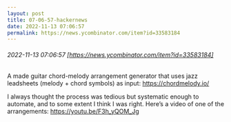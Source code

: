 ```yaml
---
layout: post
title: 07-06-57-hackernews
date: 2022-11-13 07:06:57
permalink: https://news.ycombinator.com/item?id=33583184
---
```


###### 2022-11-13 07:06:57 [https://news.ycombinator.com/item?id=33583184]
A made guitar chord-melody arrangement generator that uses jazz leadsheets (melody + chord symbols) as input: <a href="https:&#x2F;&#x2F;chordmelody.io&#x2F;" rel="nofollow">https:&#x2F;&#x2F;chordmelody.io&#x2F;</a>

I always thought the process was tedious but systematic enough to automate, and to some extent I think I was right. Here’s a video of one of the arrangements: <a href="https:&#x2F;&#x2F;youtu.be&#x2F;F3h_yQOM_Jg" rel="nofollow">https:&#x2F;&#x2F;youtu.be&#x2F;F3h_yQOM_Jg</a>
